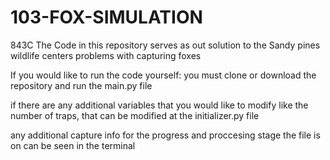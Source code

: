 # 103-FOX-SIMULATION
843C
The Code in this repository serves 
as out solution to the Sandy pines wildlife
centers problems with capturing foxes

If you would like to run the code yourself:
you must clone or download the repository and run the main.py file

if there are any additional variables that you would like to modify like the number of traps,
 that can be modified at the initializer.py file

any additional capture info for the progress and proccesing stage the file is on can be seen in the terminal
